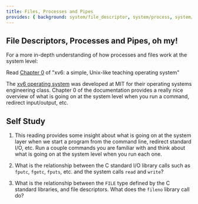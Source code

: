 ```yaml
---
title: Files, Processes and Pipes
provides: { background: system/file_descriptor, system/process, system/pipe }
---
```


## File Descriptors, Processes and Pipes, oh my!

For a more in-depth understanding of how processes and files work at the system level:

Read [Chapter 0](http://pdos.csail.mit.edu/6.828/2012/xv6/book-rev7.pdf#page=7) of "xv6: a simple, Unix-like teaching operating system"

The [xv6 operating system](http://pdos.csail.mit.edu/6.828/2012/xv6.html) was developed at MIT for their operating systems engineering class.  Chapter 0 of the documentation provides a really nice overview of what is going on at the system level when you run a command, redirect input/output, etc.

## Self Study

1. This reading provides some insight about what is going on at the
   system layer when we start a program from the command line,
   redirect standard I/O, etc.  Run a couple commands you are familiar
   with and think about what is going on at the system level when you
   run each one.

2. What is the relationship between the C standard I/O library calls
   such as `fputc`, `fgetc`, `fputs`, etc. and the system calls `read`
   and `write`?

3. What is the relationship between the `FILE` type defined by the C
   standard libraries, and file descriptors. What does the `fileno`
   library call do?

